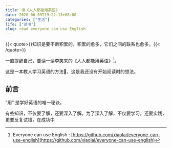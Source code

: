 ```yaml
---
title: 读《人人都能用英语》
date: 2020-06-05T19:22:13+08:00
categories: ["生活"]
life: ["读书"]
slug: read everyone can use English
---
```


{{< quote>}}知识是要不断积累的，积累的愈多，它们之间的联系也愈多。{{< /quote>}}

一直提醒自己，要读一读李笑来的《人人都能用英语》[^1]。

这是一本教人学习英语的方法📕，这是我还没有开始阅读时的想法。

## 前言

“用” 是学好英语的唯一秘诀。

有些知识，不仅要了解，还要深入了解。为了深入了解，不仅要学习，还要实践，更要反复试错，在成功中

[^1]: Everyone can use English : [https://github.com/xiaolai/everyone-can-use-english](https://github.com/xiaolai/everyone-can-use-english)